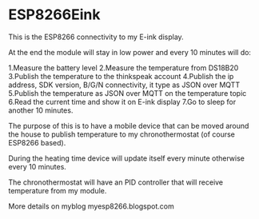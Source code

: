 # ESP8266Eink

This is the ESP8266 connectivity to my E-ink display. 

At the end the module will stay in low power and every 10 minutes will do:

1.Measure the battery level
2.Measure the temperature from DS18B20 
3.Publish the temperature to the thinkspeak account
4.Publish the ip address, SDK version, B/G/N connectivity, it type as JSON over MQTT
5.Publish the temperature as JSON over MQTT on the temperature topic 
6.Read the current time and show it on E-ink display 
7.Go to sleep for another 10 minutes.

The purpose of this is to have a mobile device that can be moved around the house to publish temperature to my chronothermostat (of course ESP8266 based).

During the heating time device will update itself every minute otherwise every 10 minutes.

The chronothermostat will have an PID controller that will receive temperature from my module.

More details on myblog myesp8266.blogspot.com

